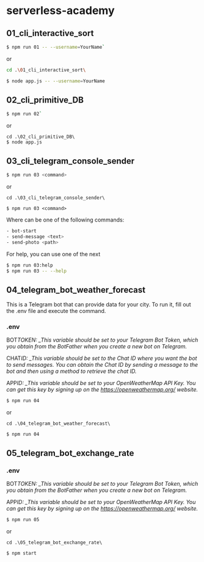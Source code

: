 # serverless-academy

## 01_cli_interactive_sort

```bash
$ npm run 01 -- --username=YourName`
```

or

```bash
cd .\01_cli_interactive_sort\

$ node app.js -- --username=YourName
```

## 02_cli_primitive_DB

```bash
$ npm run 02`
```

or

```
cd .\02_cli_primitive_DB\
$ node app.js
```

## 03_cli_telegram_console_sender

```bash
$ npm run 03 <command>
```

or

```
cd .\03_cli_telegram_console_sender\
```

```
$ npm run 03 <command>
```

Where <command> can be one of the following commands:

```bash
- bot-start
- send-message <text>
- send-photo <path>
```

For help, you can use one of the next

```bash
$ npm run 03:help
$ npm run 03 -- --help
```

## 04_telegram_bot_weather_forecast

This is a Telegram bot that can provide data for your city. To run it, fill out the .env file and execute the command.

### .env

BOT*TOKEN: \_This variable should be set to your Telegram Bot Token, which you obtain from the BotFather when you create a new bot on Telegram.*

CHAT*ID: \_This variable should be set to the Chat ID where you want the bot to send messages. You can obtain the Chat ID by sending a message to the bot and then using a method to retrieve the chat ID.*

APP*ID: \_This variable should be set to your OpenWeatherMap API Key. You can get this key by signing up on the https://openweathermap.org/ website.*

```bash
$ npm run 04
```

or

```
cd .\04_telegram_bot_weather_forecast\
```

```
$ npm run 04
```

## 05_telegram_bot_exchange_rate

### .env

BOT*TOKEN: \_This variable should be set to your Telegram Bot Token, which you obtain from the BotFather when you create a new bot on Telegram.*

APP*ID: \_This variable should be set to your OpenWeatherMap API Key. You can get this key by signing up on the https://openweathermap.org/ website.*

```bash
$ npm run 05
```

or

```
cd .\05_telegram_bot_exchange_rate\
```

```
$ npm start
```
